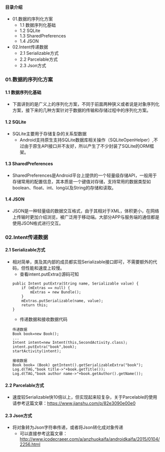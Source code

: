 #### 目录介绍
- 01.数据的序列化方案
    - 1.1 数据序列化基础
    - 1.2 SQLite
    - 1.3 SharedPreferences
    - 1.4 JSON
- 02.Intent传递数据
    - 2.1 Serializable方式
    - 2.2 Parcelable方式
    - 2.3 Json方式



###  01.数据的序列化方案
#### 1.1 数据序列化基础
- 下面讲到的是广义上的序列化方案，不同于前面两种狭义或者说是对象序列化方案，接下来的几种方案针对于数据的传输和存储过程中的序列化方案。

#### 1.2 SQLite
- SQLite主要用于存储复杂的关系型数据
    - Android支持原生支持SQLite数据库相关操作（SQLiteOpenHelper）,不过由于原生API接口并不友好，所以产生了不少封装了SQLite的ORM框架。

#### 1.3 SharedPreferences
* SharedPreferences是Android平台上提供的一个轻量级存储API，一般用于存储常用的配置信息，其本质是一个键值对存储，支持常用的数据类型如boolean、float、int、long以及String的存储和读取。



#### 1.4 JSON
* JSON是一种轻量级的数据交互格式，由于其相对于XML，体积更小，在网络上传输时更加介绍浏览，被广泛用于移动端。大部分APP与服务端的通信都是使用JSON格式进行交互。




###  02.Intent传递数据
#### 2.1 Serializable方式
* 相对简单，类及其内部的成员都实现Serializable接口即可，不需要额外的代码，但性能和速度上较慢。
    * 查看intent.putExtra()源码可知
    ```
    public Intent putExtra(String name, Serializable value) {
        if (mExtras == null) {
            mExtras = new Bundle();
        }
        mExtras.putSerializable(name, value);
        return this;
    }
    ```
    * 传递数据和接收数据代码
    ```
    传递数据
    Book book=new Book();
    ...
    Intent intent=new Intent(this,SecondActivity.class);
    intent.putExtra("book",book);
    startActivity(intent);
    
    接收数据
    Book book= (Book) getIntent().getSerializableExtra("book");
    Log.d(TAG,"book title->"+book.getTitle());
    Log.d(TAG,"book author name->"+book.getAuthor().getName());
    ```

#### 2.2 Parcelable方式
* 速度较Serializable快10倍以上，但实现起来较复杂，关于Parcelable的使用请参考这篇文章：https://www.jianshu.com/p/82e3090e00e0


#### 2.3 Json方式
- 将对象转为Json字符串传递，或者将Json转化成对象传递
	* 可以直接参考这篇文章：http://www.jcodecraeer.com/a/anzhuokaifa/androidkaifa/2015/0104/2256.html
